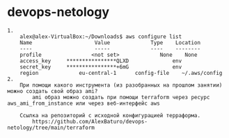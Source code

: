 # devops-netology


    1. 
    	alex@alex-VirtualBox:~/Downloads$ aws configure list
		Name                    Value             Type    Location
		----                    -----             ----    --------
		profile                <not set>             None    None
		access_key     ****************QLXD              env    
		secret_key     ****************+6mG              env    
		region             eu-central-1      config-file    ~/.aws/config
	2.
		При помощи какого инструмента (из разобранных на прошлом занятии) можно создать свой образ ami?
			ami образ можно создать при помощи terraform через ресурс aws_ami_from_instance или через веб-интерфейс aws

		Ссылка на репозиторий с исходной конфигурацией терраформа.
			https://github.com/AlexBaturo/devops-netology/tree/main/terraform


